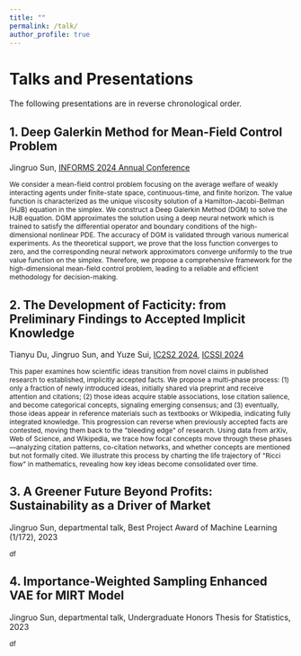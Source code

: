 ```yaml
---
title: ""
permalink: /talk/
author_profile: true
---
```


# Talks and Presentations

The following presentations are in reverse chronological order. 

## 1. Deep Galerkin Method for Mean-Field Control Problem

Jingruo Sun, [INFORMS 2024 Annual Conference](https://meetings.informs.org/wordpress/seattle2024/)

<span style="font-size:85%;"> 
We consider a mean-field control problem focusing on the average welfare of weakly interacting agents under finite-state space, continuous-time, and finite horizon. The value function is characterized as the unique viscosity solution of a Hamilton-Jacobi-Bellman (HJB) equation in the simplex. We construct a Deep Galerkin Method (DGM) to solve the HJB equation. DGM approximates the solution using a deep neural network which is trained to satisfy the differential operator and boundary conditions of the high-dimensional nonlinear PDE. The accuracy of DGM is validated through various numerical experiments. As the theoretical support, we prove that the loss function converges to zero, and the corresponding neural network approximators converge uniformly to the true value function on the simplex. Therefore, we propose a comprehensive framework for the high-dimensional mean-field control problem, leading to a reliable and efficient methodology for decision-making.
</span>

## 2. The Development of Facticity: from Preliminary Findings to Accepted Implicit Knowledge

Tianyu Du, Jingruo Sun, and Yuze Sui, [IC2S2 2024](https://ic2s2-2024.org/), [ICSSI 2024](https://www.icssi.org/)

<span style="font-size:85%;"> 
This paper examines how scientific ideas transition from novel claims in published research to established, implicitly accepted facts. We propose a multi-phase process: (1) only a fraction of newly introduced ideas, initially shared via preprint and receive attention and citations; (2) those ideas acquire stable associations, lose citation salience, and become categorical concepts, signaling emerging consensus; and (3) eventually, those ideas appear in reference materials such as textbooks or Wikipedia, indicating fully integrated knowledge. This progression can reverse when previously accepted facts are contested, moving them back to the "bleeding edge" of research. Using data from arXiv, Web of Science, and Wikipedia, we trace how focal concepts move through these phases—analyzing citation patterns, co-citation networks, and whether concepts are mentioned but not formally cited. We illustrate this process by charting the life trajectory of "Ricci flow" in mathematics, revealing how key ideas become consolidated over time. 
</span>

## 3. A Greener Future Beyond Profits: Sustainability as a Driver of Market

Jingruo Sun, departmental talk, Best Project Award of Machine Learning (1/172), 2023

<span style="font-size:85%;"> 
df
</span>

## 4. Importance-Weighted Sampling Enhanced VAE for MIRT Model

Jingruo Sun, departmental talk, Undergraduate Honors Thesis for Statistics, 2023

<span style="font-size:85%;"> 
df
</span>
